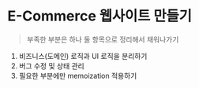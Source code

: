 # E-Commerce 웹사이트 만들기
> 부족한 부분은 하나 둘 항목으로 정리해서 채워나가기

1. 비즈니스(도메인) 로직과 UI 로직을 분리하기
2. 버그 수정 및 상태 관리
3. 필요한 부분에만 memoization 적용하기
